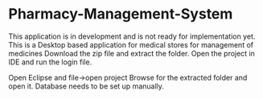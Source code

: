 # Pharmacy-Management-System
This application is in development and is not ready for implementation yet.
This is a Desktop based application for medical stores for management of medicines
Download the zip file and extract the folder.
Open the project in IDE and run the login file.

Open Eclipse and file->open project
Browse for the extracted folder and open it.
Database needs to be set up manually.
